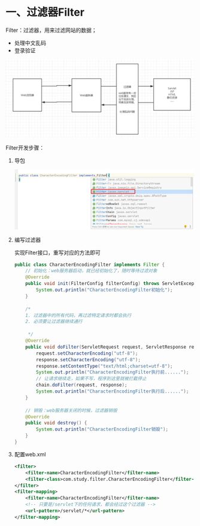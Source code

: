# 一、过滤器Filter

Filter：过滤器，用来过滤网站的数据；

- 处理中文乱码
- 登录验证

![image-20220717181837454](https://raw.githubusercontent.com/zsc-dot/pic/master/img/Git/image-20220717181837454.png)



Filter开发步骤：

1. 导包

   ![image-20220717183206264](https://raw.githubusercontent.com/zsc-dot/pic/master/img/Git/image-20220717183206264.png)

2. 编写过滤器

   实现Filter接口，重写对应的方法即可

   ```java
   public class CharacterEncodingFilter implements Filter {
       // 初始化：web服务器启动，就已经初始化了，随时等待过滤对象
       @Override
       public void init(FilterConfig filterConfig) throws ServletException {
           System.out.println("CharacterEncodingFilter初始化");
       }
   
       /*
       1. 过滤器中的所有代码，再过滤特定请求时都会执行
       2. 必须要让过滤器继续通行
   
        */
       @Override
       public void doFilter(ServletRequest request, ServletResponse response, FilterChain chain) throws IOException, ServletException {
           request.setCharacterEncoding("utf-8");
           response.setCharacterEncoding("utf-8");
           response.setContentType("text/html;charset=utf-8");
           System.out.println("CharacterEncodingFilter执行前......");
           // 让请求继续走，如果不写，程序到这里就被拦截停止
           chain.doFilter(request, response);
           System.out.println("CharacterEncodingFilter执行后......");
       }
   
       // 销毁：web服务器关闭的时候，过滤器销毁
       @Override
       public void destroy() {
           System.out.println("CharacterEncodingFilter销毁");
       }
   }
   ```

3. 配置web.xml

   ```xml
   <filter>
       <filter-name>CharacterEncodingFilter</filter-name>
       <filter-class>com.study.filter.CharacterEncodingFilter</filter-class>
   </filter>
   <filter-mapping>
       <filter-name>CharacterEncodingFilter</filter-name>
       <!-- 只要是/servlet下的任何请求，都会经过这个过滤器 -->
       <url-pattern>/servlet/*</url-pattern>
   </filter-mapping>
   ```

